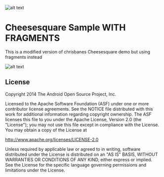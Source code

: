 ![alt text](https://raw.githubusercontent.com/OliWheeler/CheeseSquareFragment/master/art/cheesesquare_fragments.gif)

Cheesesquare Sample WITH FRAGMENTS
===================================
This is a modified version of chrisbanes Cheesesquare demo but using fragments instead

![alt text](https://raw.githubusercontent.com/chrisbanes/cheesesquare/master/art/icon.png)

License
-------

Copyright 2014 The Android Open Source Project, Inc.

Licensed to the Apache Software Foundation (ASF) under one or more contributor
license agreements.  See the NOTICE file distributed with this work for
additional information regarding copyright ownership.  The ASF licenses this
file to you under the Apache License, Version 2.0 (the "License"); you may not
use this file except in compliance with the License.  You may obtain a copy of
the License at

http://www.apache.org/licenses/LICENSE-2.0

Unless required by applicable law or agreed to in writing, software
distributed under the License is distributed on an "AS IS" BASIS, WITHOUT
WARRANTIES OR CONDITIONS OF ANY KIND, either express or implied.  See the
License for the specific language governing permissions and limitations under
the License.
